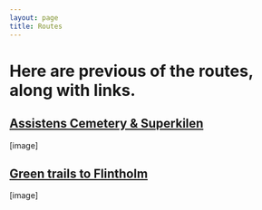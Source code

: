 ```yaml
---
layout: page
title: Routes
---
```


# Here are previous of the routes, along with links.

## [Assistens Cemetery & Superkilen](/_routes/assistensCemetery_superkilen)
[image]

## [Green trails to Flintholm](/_routes/greenTrails_flintholm)
[image]
